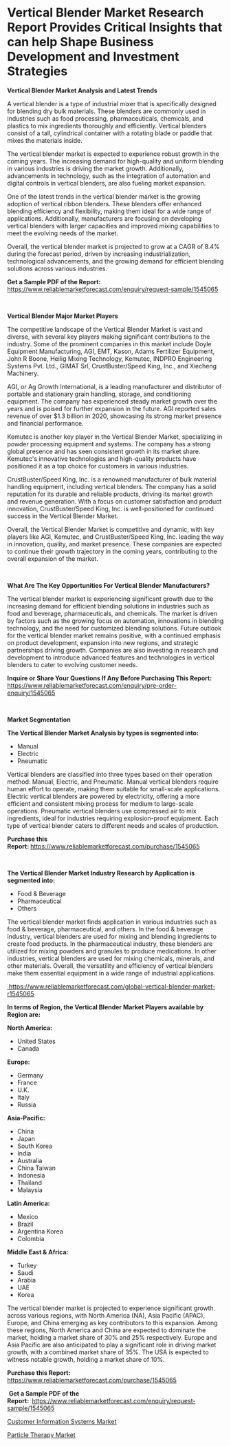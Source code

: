 <p><h1>Vertical Blender Market Research Report Provides Critical Insights that can help Shape Business Development and Investment Strategies</h1></p><p><strong>Vertical Blender Market Analysis and Latest Trends</strong></p>
<p><p>A vertical blender is a type of industrial mixer that is specifically designed for blending dry bulk materials. These blenders are commonly used in industries such as food processing, pharmaceuticals, chemicals, and plastics to mix ingredients thoroughly and efficiently. Vertical blenders consist of a tall, cylindrical container with a rotating blade or paddle that mixes the materials inside.</p><p>The vertical blender market is expected to experience robust growth in the coming years. The increasing demand for high-quality and uniform blending in various industries is driving the market growth. Additionally, advancements in technology, such as the integration of automation and digital controls in vertical blenders, are also fueling market expansion.</p><p>One of the latest trends in the vertical blender market is the growing adoption of vertical ribbon blenders. These blenders offer enhanced blending efficiency and flexibility, making them ideal for a wide range of applications. Additionally, manufacturers are focusing on developing vertical blenders with larger capacities and improved mixing capabilities to meet the evolving needs of the market.</p><p>Overall, the vertical blender market is projected to grow at a CAGR of 8.4% during the forecast period, driven by increasing industrialization, technological advancements, and the growing demand for efficient blending solutions across various industries.</p></p>
<p><strong>Get a Sample PDF of the Report:&nbsp;</strong> <a href="https://www.reliablemarketforecast.com/enquiry/request-sample/1545065">https://www.reliablemarketforecast.com/enquiry/request-sample/1545065</a></p>
<p>&nbsp;</p>
<p><strong>Vertical Blender Major Market Players</strong></p>
<p><p>The competitive landscape of the Vertical Blender Market is vast and diverse, with several key players making significant contributions to the industry. Some of the prominent companies in this market include Doyle Equipment Manufacturing, AGI, EMT, Kason, Adams Fertilizer Equipment, John R Boone, Heilig Mixing Technology, Kemutec, INDPRO Engineering Systems Pvt. Ltd., GIMAT Srl, CrustBuster/Speed King, Inc., and Xiecheng Machinery.</p><p>AGI, or Ag Growth International, is a leading manufacturer and distributor of portable and stationary grain handling, storage, and conditioning equipment. The company has experienced steady market growth over the years and is poised for further expansion in the future. AGI reported sales revenue of over $1.3 billion in 2020, showcasing its strong market presence and financial performance.</p><p>Kemutec is another key player in the Vertical Blender Market, specializing in powder processing equipment and systems. The company has a strong global presence and has seen consistent growth in its market share. Kemutec's innovative technologies and high-quality products have positioned it as a top choice for customers in various industries.</p><p>CrustBuster/Speed King, Inc. is a renowned manufacturer of bulk material handling equipment, including vertical blenders. The company has a solid reputation for its durable and reliable products, driving its market growth and revenue generation. With a focus on customer satisfaction and product innovation, CrustBuster/Speed King, Inc. is well-positioned for continued success in the Vertical Blender Market.</p><p>Overall, the Vertical Blender Market is competitive and dynamic, with key players like AGI, Kemutec, and CrustBuster/Speed King, Inc. leading the way in innovation, quality, and market presence. These companies are expected to continue their growth trajectory in the coming years, contributing to the overall expansion of the market.</p></p>
<p>&nbsp;</p>
<p><strong>What Are The Key Opportunities For Vertical Blender Manufacturers?</strong></p>
<p><p>The vertical blender market is experiencing significant growth due to the increasing demand for efficient blending solutions in industries such as food and beverage, pharmaceuticals, and chemicals. The market is driven by factors such as the growing focus on automation, innovations in blending technology, and the need for customized blending solutions. Future outlook for the vertical blender market remains positive, with a continued emphasis on product development, expansion into new regions, and strategic partnerships driving growth. Companies are also investing in research and development to introduce advanced features and technologies in vertical blenders to cater to evolving customer needs.</p></p>
<p><strong>Inquire or Share Your Questions If Any Before Purchasing This Report:</strong> <a href="https://www.reliablemarketforecast.com/enquiry/pre-order-enquiry/1545065">https://www.reliablemarketforecast.com/enquiry/pre-order-enquiry/1545065</a></p>
<p>&nbsp;</p>
<p><strong>Market Segmentation</strong></p>
<p><strong>The Vertical Blender Market Analysis by types is segmented into:</strong></p>
<p><ul><li>Manual</li><li>Electric</li><li>Pneumatic</li></ul></p>
<p><p>Vertical blenders are classified into three types based on their operation method: Manual, Electric, and Pneumatic. Manual vertical blenders require human effort to operate, making them suitable for small-scale applications. Electric vertical blenders are powered by electricity, offering a more efficient and consistent mixing process for medium to large-scale operations. Pneumatic vertical blenders use compressed air to mix ingredients, ideal for industries requiring explosion-proof equipment. Each type of vertical blender caters to different needs and scales of production.</p></p>
<p><strong>Purchase this Report:&nbsp;</strong><a href="https://www.reliablemarketforecast.com/purchase/1545065">https://www.reliablemarketforecast.com/purchase/1545065</a></p>
<p>&nbsp;</p>
<p><strong>The Vertical Blender Market Industry Research by Application is segmented into:</strong></p>
<p><ul><li>Food & Beverage</li><li>Pharmaceutical</li><li>Others</li></ul></p>
<p><p>The vertical blender market finds application in various industries such as food & beverage, pharmaceutical, and others. In the food & beverage industry, vertical blenders are used for mixing and blending ingredients to create food products. In the pharmaceutical industry, these blenders are utilized for mixing powders and granules to produce medications. In other industries, vertical blenders are used for mixing chemicals, minerals, and other materials. Overall, the versatility and efficiency of vertical blenders make them essential equipment in a wide range of industrial applications.</p></p>
<p><a href="https://www.reliablemarketforecast.com/global-vertical-blender-market-r1545065">&nbsp;https://www.reliablemarketforecast.com/global-vertical-blender-market-r1545065</a></p>
<p><strong>In terms of Region, the Vertical Blender Market Players available by Region are:</strong></p>
<p>
    <p> <strong> North America: </strong>
        <ul>
            <li>United States</li>
            <li>Canada</li>
        </ul>
        </p> 
    <p> <strong> Europe: </strong>
        <ul>
            <li>Germany</li>
            <li>France</li>
            <li>U.K.</li>
            <li>Italy</li>
            <li>Russia</li>
        </ul>
        </p> 
    <p> <strong> Asia-Pacific: </strong>
        <ul>
            <li>China</li>
            <li>Japan</li>
            <li>South Korea</li>
            <li>India</li>
            <li>Australia</li>
            <li>China Taiwan</li>
            <li>Indonesia</li>
            <li>Thailand</li>
            <li>Malaysia</li>
        </ul>
        </p> 
    <p> <strong> Latin America: </strong>
        <ul>
            <li>Mexico</li>
            <li>Brazil</li>
            <li>Argentina Korea</li>
            <li>Colombia</li>
        </ul>
        </p> 
    <p> <strong> Middle East & Africa: </strong>
        <ul>
            <li>Turkey</li>
            <li>Saudi</li>
            <li>Arabia</li>
            <li>UAE</li>
            <li>Korea</li>
        </ul>
    </p>
    </p>
<p><p>The vertical blender market is projected to experience significant growth across various regions, with North America (NA), Asia Pacific (APAC), Europe, and China emerging as key contributors to this expansion. Among these regions, North America and China are expected to dominate the market, holding a market share of 30% and 25% respectively. Europe and Asia Pacific are also anticipated to play a significant role in driving market growth, with a combined market share of 35%. The USA is expected to witness notable growth, holding a market share of 10%.</p></p>
<p><strong>Purchase this Report: </strong><a href="https://www.reliablemarketforecast.com/purchase/1545065">https://www.reliablemarketforecast.com/purchase/1545065</a></p>
<p>&nbsp;<strong>Get a Sample PDF of the Report:&nbsp;&nbsp;</strong><a href="https://www.reliablemarketforecast.com/enquiry/request-sample/1545065">https://www.reliablemarketforecast.com/enquiry/request-sample/1545065</a></p>
<p><strong></strong></p>
<p><p><a href="https://view.publitas.com/reportprime-1/customer-information-systems-market-emerging-trends-and-future-prospects-for-period-from-2024-to-2031/">Customer Information Systems Market</a></p><p><a href="https://view.publitas.com/reportprime-1/particle-therapy-market-size-share-analysis-growth-trends-forecasts-2024-2031/">Particle Therapy Market</a></p></p>
